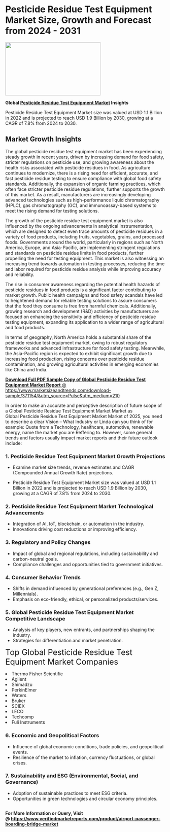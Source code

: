 <H1>Pesticide Residue Test Equipment Market Size, Growth and Forecast from 2024 - 2031</H1><img class="aligncenter size-medium wp-image-584254" src="https://thirdeyenews.in/wp-content/uploads/2024/09/Global-Market-Research-300x168.jpeg" alt="" width="300" height="168" /><p><strong>Global&nbsp;<a href="https://www.marketsizeandtrends.com/download-sample/371154/&amp;utm_source=Pulse&amp;utm_medium=210">Pesticide Residue Test Equipment Market</a> Insights</strong></p><p>Pesticide Residue Test Equipment Market size was valued at USD 1.1 Billion in 2022 and is projected to reach USD 1.9 Billion by 2030, growing at a CAGR of 7.8% from 2024 to 2030.</p><p><h2>Market Growth Insights</h2> <p>The global pesticide residue test equipment market has been experiencing steady growth in recent years, driven by increasing demand for food safety, stricter regulations on pesticide use, and growing awareness about the health risks associated with pesticide residues in food. As agriculture continues to modernize, there is a rising need for efficient, accurate, and fast pesticide residue testing to ensure compliance with global food safety standards. Additionally, the expansion of organic farming practices, which often face stricter pesticide residue regulations, further supports the growth of this market. As a result, manufacturers are increasingly developing advanced technologies such as high-performance liquid chromatography (HPLC), gas chromatography (GC), and immunoassay-based systems to meet the rising demand for testing solutions.</p> <p><a href="#"></a></p> <p>The growth of the pesticide residue test equipment market is also influenced by the ongoing advancements in analytical instrumentation, which are designed to detect even trace amounts of pesticide residues in a variety of food products, including fruits, vegetables, grains, and processed foods. Governments around the world, particularly in regions such as North America, Europe, and Asia-Pacific, are implementing stringent regulations and standards on pesticide residue limits in food products, further propelling the need for testing equipment. This market is also witnessing an increasing trend towards automation in testing processes, reducing the time and labor required for pesticide residue analysis while improving accuracy and reliability.</p> <p>The rise in consumer awareness regarding the potential health hazards of pesticide residues in food products is a significant factor contributing to market growth. Public health campaigns and food safety scandals have led to heightened demand for reliable testing solutions to assure consumers that the food they consume is free from harmful chemicals. Additionally, growing research and development (R&D) activities by manufacturers are focused on enhancing the sensitivity and efficiency of pesticide residue testing equipment, expanding its application to a wider range of agricultural and food products.</p> <p>In terms of geography, North America holds a substantial share of the pesticide residue test equipment market, owing to robust regulatory frameworks and advanced infrastructure for food safety testing. Meanwhile, the Asia-Pacific region is expected to exhibit significant growth due to increasing food production, rising concerns over pesticide residue contamination, and growing agricultural activities in emerging economies like China and India.</p> <p><a href="#"></p><p><span class=""><strong>Download Full PDF Sample Copy of Global Pesticide Residue Test Equipment Market Report</strong> @ <a href="https://www.marketsizeandtrends.com/download-sample/371154/&amp;utm_source=Pulse&amp;utm_medium=210" target="_blank">https://www.marketsizeandtrends.com/download-sample/371154/&amp;utm_source=Pulse&amp;utm_medium=210</a></span></p><p>In order to make an accurate and perceptive description of future scope of a Global&nbsp;Pesticide Residue Test Equipment Market Market as Global&nbsp;Pesticide Residue Test Equipment Market Market of 2025, you need to describe a clear Vision &ndash; What Industry or Linda can you think of for example: Quote from a Technology, healthcare, automotive, renewable energy, name the market you are Reffering to. However, some general trends and factors usually impact market reports and their future outlook include:</p><h3>1.&nbsp;<strong>Pesticide Residue Test Equipment Market Growth Projections</strong></h3><ul><li>Examine market size trends, revenue estimates and CAGR (Compounded Annual Growth Rate) projections.</li><li><p>Pesticide Residue Test Equipment Market size was valued at USD 1.1 Billion in 2022 and is projected to reach USD 1.9 Billion by 2030, growing at a CAGR of 7.8% from 2024 to 2030.</p></li></ul><h3>2.&nbsp;<strong>Pesticide Residue Test Equipment Market Technological Advancements</strong></h3><ul><li>Integration of AI, IoT, blockchain, or automation in the industry.</li><li>Innovations driving cost reductions or improving efficiency.</li></ul><h3>3.&nbsp;<strong>Regulatory and Policy Changes</strong></h3><ul><li>Impact of global and regional regulations, including sustainability and carbon-neutral goals.</li><li>Compliance challenges and opportunities tied to government initiatives.</li></ul><h3>4.&nbsp;<strong>Consumer Behavior Trends</strong></h3><ul><li>Shifts in demand influenced by generational preferences (e.g., Gen Z, Millennials).</li><li>Emphasis on eco-friendly, ethical, or personalized products/services.</li></ul><h3>5.&nbsp;<strong>Global Pesticide Residue Test Equipment Market Competitive Landscape</strong></h3><ul><li>Analysis of key players, new entrants, and partnerships shaping the industry.</li><li>Strategies for differentiation and market penetration.</li></ul><p data-pm-slice="1 1 []"><span style="color: inherit; font-family: inherit; font-size: 25px;">Top Global Pesticide Residue Test Equipment Market Companies</span></p><div class="" data-test-id=""><p><li>Thermo Fisher Scientific</li><li> Agilent</li><li> Shimadzu</li><li> PerkinElmer</li><li> Waters</li><li> Bruker</li><li> SCIEX</li><li> LECO</li><li> Techcomp</li><li> Fuli Instruments</li></p></div><h3>6.&nbsp;<strong>Economic and Geopolitical Factors</strong></h3><ul><li>Influence of global economic conditions, trade policies, and geopolitical events.</li><li>Resilience of the market to inflation, currency fluctuations, or global crises.</li></ul><h3>7.&nbsp;<strong>Sustainability and ESG (Environmental, Social, and Governance)</strong></h3><ul><li>Adoption of sustainable practices to meet ESG criteria.</li><li>Opportunities in green technologies and circular economy principles.</li></ul><h2><strong style="font-size: 14px;">For More Information or Query, Visit @&nbsp;</strong><a style="background-color: #ffffff; font-size: 14px;" href="https://www.marketsizeandtrends.com/report/pesticide-residue-test-equipment-market/" target="_blank">https://www.verifiedmarketreports.com/product/airport-passenger-boarding-bridge-market</a></h2>
